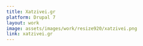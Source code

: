 ```yaml
---
title: Xatzivei.gr
platform: Drupal 7
layout: work
image: assets/images/work/resize920/xatzivei.png
link: xatzivei.gr
---
```



